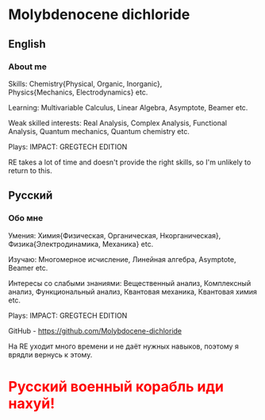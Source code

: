 # Molybdenocene dichloride
## English
### About me

Skills: Chemistry{Physical, Organic, Inorganic}, \
    Physics{Mechanics, Electrodynamics} etc.

Learning: Multivariable Calculus, Linear Algebra, Asymptote, Beamer etc.

Weak skilled interests: Real Analysis, Complex Analysis, Functional Analysis, Quantum&nbsp;mechanics, Quantum&nbsp;chemistry etc.

Plays: IMPACT: GREGTECH EDITION

RE takes a lot of time and doesn't provide the right skills, so I'm unlikely to return to this.

## Русский
### Обо мне

Умения: Химия{Физическая, Органическая, Нкорганическая}, \
    Физика{Электродинамика, Механика} etc.

Изучаю: Многомерное исчисление, Линейная алгебра, Asymptote, Beamer etc.

Интересы со слабыми знаниями: Вещественный анализ, Комплексный анализ, Функциональный анализ, Квантовая&nbsp;механика, Квантовая&nbsp;химия etc.

Plays: IMPACT: GREGTECH EDITION

GitHub - https://github.com/Molybdocene-dichloride


На RE уходит много времени и не даёт нужных навыков, поэтому я врядли вернусь к этому.

# <span style="color:red; font-weight: bold;">Русский военный корабль иди нахуй!</span>

